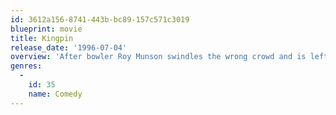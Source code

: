 ```yaml
---
id: 3612a156-8741-443b-bc89-157c571c3019
blueprint: movie
title: Kingpin
release_date: '1996-07-04'
overview: 'After bowler Roy Munson swindles the wrong crowd and is left with a hook for a hand, he settles into impoverished obscurity. That is, until he uncovers the next big thing: an Amish kid named Ishmael. So, the corrupt and the hopelessly naïve hit the circuit intent on settling an old score with Big Ern.'
genres:
  -
    id: 35
    name: Comedy
---
```

